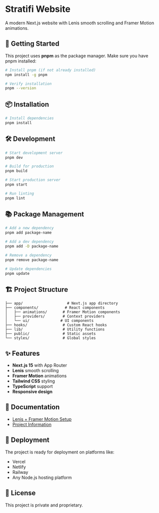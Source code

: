 # Stratifi Website

A modern Next.js website with Lenis smooth scrolling and Framer Motion animations.

## 🚀 Getting Started

This project uses **pnpm** as the package manager. Make sure you have pnpm installed:

```bash
# Install pnpm (if not already installed)
npm install -g pnpm

# Verify installation
pnpm --version
```

## 📦 Installation

```bash
# Install dependencies
pnpm install
```

## 🛠️ Development

```bash
# Start development server
pnpm dev

# Build for production
pnpm build

# Start production server
pnpm start

# Run linting
pnpm lint
```

## 📚 Package Management

```bash
# Add a new dependency
pnpm add package-name

# Add a dev dependency
pnpm add -D package-name

# Remove a dependency
pnpm remove package-name

# Update dependencies
pnpm update
```

## 🏗️ Project Structure

```
├── app/                    # Next.js app directory
├── components/            # React components
│   ├── animations/       # Framer Motion components
│   ├── providers/        # Context providers
│   └── ui/              # UI components
├── hooks/                # Custom React hooks
├── lib/                  # Utility functions
├── public/               # Static assets
└── styles/               # Global styles
```

## ✨ Features

- **Next.js 15** with App Router
- **Lenis** smooth scrolling
- **Framer Motion** animations
- **Tailwind CSS** styling
- **TypeScript** support
- **Responsive design**

## 📖 Documentation

- [Lenis + Framer Motion Setup](./LENIS_FRAMER_MOTION_README.md)
- [Project Information](./Stratifi-info.md)

## 🚀 Deployment

The project is ready for deployment on platforms like:

- Vercel
- Netlify
- Railway
- Any Node.js hosting platform

## 📝 License

This project is private and proprietary.
